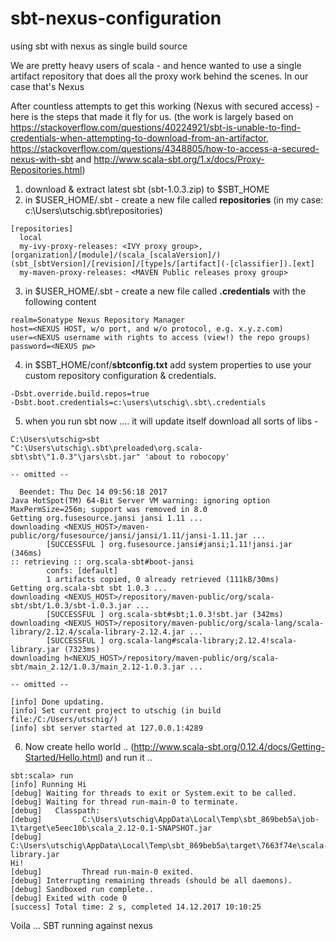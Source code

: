 # sbt-nexus-configuration
using sbt with nexus as single build source

We are pretty heavy users of scala - and hence wanted to use a single artifact repository that does all the proxy work behind the scenes. In our case that's Nexus

After countless attempts to get this working (Nexus with secured access) - here is the steps that made it fly for us.
(the work is largely based on https://stackoverflow.com/questions/40224921/sbt-is-unable-to-find-credentials-when-attempting-to-download-from-an-artifactor, https://stackoverflow.com/questions/4348805/how-to-access-a-secured-nexus-with-sbt  and http://www.scala-sbt.org/1.x/docs/Proxy-Repositories.html)

1. download & extract latest sbt (sbt-1.0.3.zip) to $SBT_HOME
2. in $USER_HOME/.sbt - create a new file called **repositories** (in my case: c:\Users\utschig\.sbt\repositories)
```
[repositories]
  local
  my-ivy-proxy-releases: <IVY proxy group>, [organization]/[module]/(scala_[scalaVersion]/)(sbt_[sbtVersion]/[revision]/[type]s/[artifact](-[classifier]).[ext]
  my-maven-proxy-releases: <MAVEN Public releases proxy group>
```
3. in $USER_HOME/.sbt - create a new file called **.credentials** with the following content
```
realm=Sonatype Nexus Repository Manager
host=<NEXUS HOST, w/o port, and w/o protocol, e.g. x.y.z.com)
user=<NEXUS username with rights to access (view!) the repo groups)
password=<NEXUS pw>
```
4. in $SBT_HOME/conf/**sbtconfig.txt** add system properties to use your custom repository configuration & credentials. 
```
-Dsbt.override.build.repos=true
-Dsbt.boot.credentials=c:\users\utschig\.sbt\.credentials 
```
5. when you run sbt now .... it will update itself download all sorts of libs - 
```
C:\Users\utschig>sbt
"C:\Users\utschig\.sbt\preloaded\org.scala-sbt\sbt\"1.0.3"\jars\sbt.jar" 'about to robocopy'

-- omitted --

  Beendet: Thu Dec 14 09:56:18 2017
Java HotSpot(TM) 64-Bit Server VM warning: ignoring option MaxPermSize=256m; support was removed in 8.0
Getting org.fusesource.jansi jansi 1.11 ...
downloading <NEXUS_HOST>/maven-public/org/fusesource/jansi/jansi/1.11/jansi-1.11.jar ...
        [SUCCESSFUL ] org.fusesource.jansi#jansi;1.11!jansi.jar (346ms)
:: retrieving :: org.scala-sbt#boot-jansi
        confs: [default]
        1 artifacts copied, 0 already retrieved (111kB/30ms)
Getting org.scala-sbt sbt 1.0.3 ...
downloading <NEXUS_HOST>/repository/maven-public/org/scala-sbt/sbt/1.0.3/sbt-1.0.3.jar ...
        [SUCCESSFUL ] org.scala-sbt#sbt;1.0.3!sbt.jar (342ms)
downloading <NEXUS_HOST>/repository/maven-public/org/scala-lang/scala-library/2.12.4/scala-library-2.12.4.jar ...
        [SUCCESSFUL ] org.scala-lang#scala-library;2.12.4!scala-library.jar (7323ms)
downloading h<NEXUS_HOST>/repository/maven-public/org/scala-sbt/main_2.12/1.0.3/main_2.12-1.0.3.jar ...

-- omitted --

[info] Done updating.
[info] Set current project to utschig (in build file:/C:/Users/utschig/)
[info] sbt server started at 127.0.0.1:4289

```
6. Now create hello world .. (http://www.scala-sbt.org/0.12.4/docs/Getting-Started/Hello.html) and run it .. 
```
sbt:scala> run
[info] Running Hi
[debug] Waiting for threads to exit or System.exit to be called.
[debug] Waiting for thread run-main-0 to terminate.
[debug]   Classpath:
[debug]         C:\Users\utschig\AppData\Local\Temp\sbt_869beb5a\job-1\target\e5eec10b\scala_2.12-0.1-SNAPSHOT.jar
[debug]         C:\Users\utschig\AppData\Local\Temp\sbt_869beb5a\target\7663f74e\scala-library.jar
Hi!
[debug]         Thread run-main-0 exited.
[debug] Interrupting remaining threads (should be all daemons).
[debug] Sandboxed run complete..
[debug] Exited with code 0
[success] Total time: 2 s, completed 14.12.2017 10:10:25
```
Voila ... SBT running against nexus
